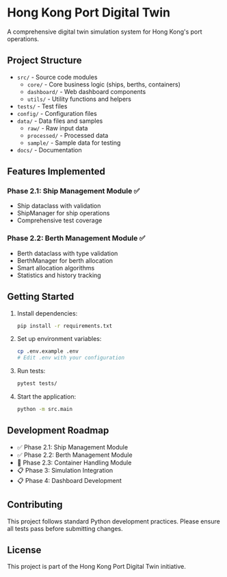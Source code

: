 # Hong Kong Port Digital Twin

A comprehensive digital twin simulation system for Hong Kong's port operations.

## Project Structure

- `src/` - Source code modules
  - `core/` - Core business logic (ships, berths, containers)
  - `dashboard/` - Web dashboard components
  - `utils/` - Utility functions and helpers
- `tests/` - Test files
- `config/` - Configuration files
- `data/` - Data files and samples
  - `raw/` - Raw input data
  - `processed/` - Processed data
  - `sample/` - Sample data for testing
- `docs/` - Documentation

## Features Implemented

### Phase 2.1: Ship Management Module ✅
- Ship dataclass with validation
- ShipManager for ship operations
- Comprehensive test coverage

### Phase 2.2: Berth Management Module ✅
- Berth dataclass with type validation
- BerthManager for berth allocation
- Smart allocation algorithms
- Statistics and history tracking

## Getting Started

1. Install dependencies:
   ```bash
   pip install -r requirements.txt
   ```

2. Set up environment variables:
   ```bash
   cp .env.example .env
   # Edit .env with your configuration
   ```

3. Run tests:
   ```bash
   pytest tests/
   ```

4. Start the application:
   ```bash
   python -m src.main
   ```

## Development Roadmap

- ✅ Phase 2.1: Ship Management Module
- ✅ Phase 2.2: Berth Management Module
- 🔄 Phase 2.3: Container Handling Module
- 📋 Phase 3: Simulation Integration
- 📋 Phase 4: Dashboard Development

## Contributing

This project follows standard Python development practices. Please ensure all tests pass before submitting changes.

## License

This project is part of the Hong Kong Port Digital Twin initiative.